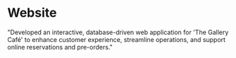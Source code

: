 # Website
 "Developed an interactive, database-driven web  application for 'The Gallery Café' to enhance customer  experience, streamline operations, and support online  reservations and pre-orders."
